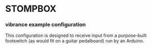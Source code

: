 # STOMPBOX
### vibrance example configuration

This configuration is designed to receive input from a purpose-built footswitch (as would fit on a guitar pedalboard) run by an Arduino.
